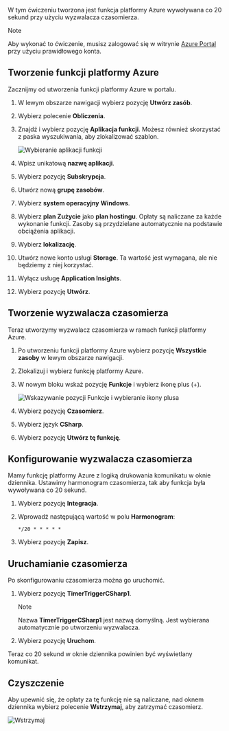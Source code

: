 W tym ćwiczeniu tworzona jest funkcja platformy Azure wywoływana co 20 sekund przy użyciu wyzwalacza czasomierza.

> [!NOTE] 
> Aby wykonać to ćwiczenie, musisz zalogować się w witrynie [Azure Portal](https://portal.azure.com/) przy użyciu prawidłowego konta.

## <a name="create-an-azure-function"></a>Tworzenie funkcji platformy Azure

Zacznijmy od utworzenia funkcji platformy Azure w portalu.

1. W lewym obszarze nawigacji wybierz pozycję **Utwórz zasób**.

1. Wybierz polecenie **Obliczenia**.

1. Znajdź i wybierz pozycję **Aplikacja funkcji**. Możesz również skorzystać z paska wyszukiwania, aby zlokalizować szablon.

    ![Wybieranie aplikacji funkcji](../media-drafts/4-click-function-app.png)

1. Wpisz unikatową **nazwę aplikacji**.

1. Wybierz pozycję **Subskrypcja**.

1. Utwórz nową **grupę zasobów**.

1. Wybierz **system operacyjny** **Windows**.

1. Wybierz **plan Zużycie** jako **plan hostingu**. Opłaty są naliczane za każde wykonanie funkcji. Zasoby są przydzielane automatycznie na podstawie obciążenia aplikacji.

1. Wybierz **lokalizację**.

1. Utwórz nowe konto usługi **Storage**. Ta wartość jest wymagana, ale nie będziemy z niej korzystać.

1. Wyłącz usługę **Application Insights**.

1. Wybierz pozycję **Utwórz**.

## <a name="create-a-timer-trigger"></a>Tworzenie wyzwalacza czasomierza

Teraz utworzymy wyzwalacz czasomierza w ramach funkcji platformy Azure.

1. Po utworzeniu funkcji platformy Azure wybierz pozycję **Wszystkie zasoby** w lewym obszarze nawigacji.

1. Zlokalizuj i wybierz funkcję platformy Azure.

1. W nowym bloku wskaż pozycję **Funkcje** i wybierz ikonę plus (+).

    ![Wskazywanie pozycji Funkcje i wybieranie ikony plusa](../media-drafts/4-hover-function.png)

1. Wybierz pozycję **Czasomierz**.

1. Wybierz język **CSharp**.

1. Wybierz pozycję **Utwórz tę funkcję**.

## <a name="configure-the-timer-trigger"></a>Konfigurowanie wyzwalacza czasomierza

Mamy funkcję platformy Azure z logiką drukowania komunikatu w oknie dziennika. Ustawimy harmonogram czasomierza, tak aby funkcja była wywoływana co 20 sekund.

1. Wybierz pozycję **Integracja**.

1. Wprowadź następującą wartość w polu **Harmonogram**:

    ```
    */20 * * * * *
    ```

1. Wybierz pozycję **Zapisz**.

## <a name="start-the-timer"></a>Uruchamianie czasomierza

Po skonfigurowaniu czasomierza można go uruchomić.

1. Wybierz pozycję **TimerTriggerCSharp1**. 

    > [!NOTE]
    > Nazwa **TimerTriggerCSharp1** jest nazwą domyślną. Jest wybierana automatycznie po utworzeniu wyzwalacza.

1. Wybierz pozycję **Uruchom**. 

Teraz co 20 sekund w oknie dziennika powinien być wyświetlany komunikat.

## <a name="clean-up"></a>Czyszczenie

Aby upewnić się, że opłaty za tę funkcję nie są naliczane, nad oknem dziennika wybierz polecenie **Wstrzymaj**, aby zatrzymać czasomierz.

![Wstrzymaj](../media-drafts/4-pause-timer.png)


